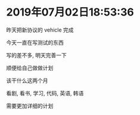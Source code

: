 # 2019年07月02日18:53:36

昨天把新协议的 vehicle 完成

今天一直在写测试的东西

写的差不多, 明天完善一下

顺便给自己做做计划

该干什么这两个月

看剧, 看书, 学习, 代码, 英语, 韩语

需要更加详细的计划